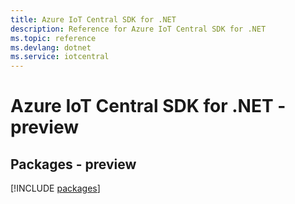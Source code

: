 ```yaml
---
title: Azure IoT Central SDK for .NET
description: Reference for Azure IoT Central SDK for .NET
ms.topic: reference
ms.devlang: dotnet
ms.service: iotcentral
---
```

# Azure IoT Central SDK for .NET - preview
## Packages - preview
[!INCLUDE [packages](iot-central-index.md)]


